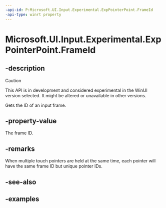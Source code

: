 ```yaml
---
-api-id: P:Microsoft.UI.Input.Experimental.ExpPointerPoint.FrameId
-api-type: winrt property
---
```


# Microsoft.UI.Input.Experimental.ExpPointerPoint.FrameId

<!--
public uint FrameId { get; }
-->

## -description

> [!CAUTION]
> This API is in development and considered experimental in the WinUI version selected. It might be altered or unavailable in other versions.

Gets the ID of an input frame.

## -property-value

The frame ID.

## -remarks

When multiple touch pointers are held at the same time, each pointer will have the same frame ID but unique pointer IDs.

## -see-also

## -examples
